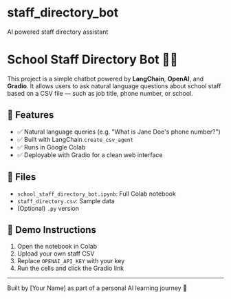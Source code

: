 # staff_directory_bot
AI powered staff directory assistant

# School Staff Directory Bot 🏫🤖

This project is a simple chatbot powered by **LangChain**, **OpenAI**, and **Gradio**. It allows users to ask natural language questions about school staff based on a CSV file — such as job title, phone number, or school.

## 🔧 Features
- ✅ Natural language queries (e.g. "What is Jane Doe's phone number?")
- ✅ Built with LangChain `create_csv_agent`
- ✅ Runs in Google Colab
- ✅ Deployable with Gradio for a clean web interface

## 📁 Files
- `school_staff_directory_bot.ipynb`: Full Colab notebook
- `staff_directory.csv`: Sample data
- (Optional) `.py` version

## 🚀 Demo Instructions
1. Open the notebook in Colab
2. Upload your own staff CSV
3. Replace `OPENAI_API_KEY` with your key
4. Run the cells and click the Gradio link

---

Built by [Your Name] as part of a personal AI learning journey 💪
